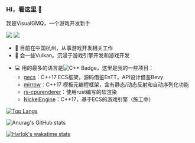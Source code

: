 ### Hi，看这里 👋

我是VisualGMQ，一个游戏开发新手

<a href="https://space.bilibili.com/256768793"><img src="https://img.shields.io/badge/Bilibili-B站-ff69b4" /></a> 
<a href="https://visualgmq.github.io/"><img src="https://img.shields.io/badge/Website-博客-blue" /></a>

- 🔭 目前在中国杭州，从事游戏开发相关工作
- 🌱 会一些Vulkan。沉浸于游戏引擎开发和游戏开发
<!-- - 🌱 正在编写[Grogue](https://github.com/VisualGMQ/grogue)，一个Roguelite游戏。[在线试玩Web版！](https://visualgmq.github.io/projects/grogue-demo/grogue.html)，每周日更新！ -->

- 💻 用的最多的语言是![C++ Badge](https://img.shields.io/badge/C%2B%2B-00599C?logo=cplusplus&logoColor=fff&style=flat)，这里是我的一些项目：
  - [gecs](https://github.com/VisualGMQ/gecs)：C++17 ECS框架，源码借鉴EnTT，API设计借鉴Bevy
  - [mirrow](https://github.com/VisualGMQ/mirrow)：C++17 模板元编程框架，含有静态/动态反射和自动序列化功能
  - [rs-cpurenderer](https://github.com/VisualGMQ/rs-cpurenderer)：使用rust编写的软渲染
  - [NickelEngine](https://github.com/VisualGMQ/NickelEngine)：C++17，基于ECS的游戏引擎（施工中）

[![Top Langs](https://github-readme-stats.vercel.app/api/top-langs/?username=VisualGMQ&layout=compact&hide=html,javascript,c)](https://github.com/anuraghazra/github-readme-stats)

![Anurag's GitHub stats](https://github-readme-stats.vercel.app/api?username=VisualGMQ&layout=compact)

<!--[![wakatime](https://wakatime.com/badge/user/7e7c9b8c-f1a2-45d5-a175-922086f27157.svg)](https://wakatime.com/@7e7c9b8c-f1a2-45d5-a175-922086f27157)-->

[![Harlok's wakatime stats](https://github-readme-stats.vercel.app/api/wakatime?username=@VisualGMQ)](https://github.com/anuraghazra/github-readme-stats)

